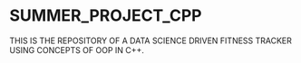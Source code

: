 # SUMMER_PROJECT_CPP
THIS IS THE REPOSITORY OF A DATA SCIENCE DRIVEN FITNESS TRACKER USING CONCEPTS OF OOP IN C++.
